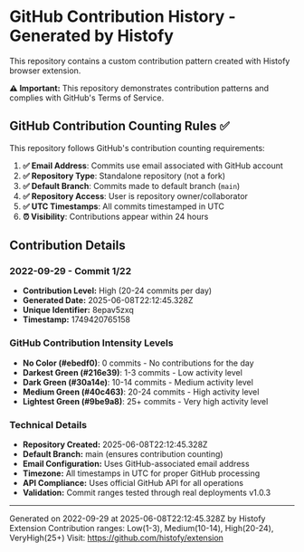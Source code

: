 # GitHub Contribution History - Generated by Histofy

This repository contains a custom contribution pattern created with Histofy browser extension.

**⚠️ Important:** This repository demonstrates contribution patterns and complies with GitHub's Terms of Service.

## GitHub Contribution Counting Rules ✅

This repository follows GitHub's contribution counting requirements:

1. **✅ Email Address**: Commits use email associated with GitHub account
2. **✅ Repository Type**: Standalone repository (not a fork)  
3. **✅ Default Branch**: Commits made to default branch (`main`)
4. **✅ Repository Access**: User is repository owner/collaborator
5. **✅ UTC Timestamps**: All commits timestamped in UTC
6. **⏰ Visibility**: Contributions appear within 24 hours

## Contribution Details

### 2022-09-29 - Commit 1/22
- **Contribution Level:** High (20-24 commits per day)
- **Generated Date:** 2025-06-08T22:12:45.328Z 
- **Unique Identifier:** 8epav5zxq
- **Timestamp:** 1749420765158

### GitHub Contribution Intensity Levels

- **No Color (#ebedf0)**: 0 commits - No contributions for the day
- **Darkest Green (#216e39)**: 1-3 commits - Low activity level
- **Dark Green (#30a14e)**: 10-14 commits - Medium activity level
- **Medium Green (#40c463)**: 20-24 commits - High activity level
- **Lightest Green (#9be9a8)**: 25+ commits - Very high activity level

### Technical Details

- **Repository Created:** 2025-06-08T22:12:45.328Z
- **Default Branch:** main (ensures contribution counting)
- **Email Configuration:** Uses GitHub-associated email address
- **Timezone:** All timestamps in UTC for proper GitHub processing
- **API Compliance:** Uses official GitHub API for all operations
- **Validation:** Commit ranges tested through real deployments v1.0.3

---
Generated on 2022-09-29 at 2025-06-08T22:12:45.328Z by Histofy Extension
Contribution ranges: Low(1-3), Medium(10-14), High(20-24), VeryHigh(25+)
Visit: https://github.com/histofy/extension


<!-- Commit 12 for 2022-09-29 -->
<!-- Generated at: 2025-06-08T22:12:49.762Z -->
<!-- Unique ID: mhlj8yswl8p_1749420769762 -->
